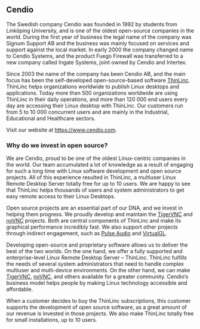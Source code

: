 ## Cendio

The Swedish company Cendio was founded in 1992 by students from Linköping University, and is one of the oldest open-source companies in the world. During the first year of business the legal name of the company was Signum Support AB and the business was mainly focused on services and support against the local market. In early 2000 the company changed name to Cendio Systems, and the product Fuego Firewall was transferred to a new company called Ingate Systems, joint owned by Cendio and Intertex.

Since 2003 the name of the company has been Cendio AB, and the main focus has been the self-developed open-source-based software [ThinLinc](https://www.cendio.com/thinlinc/what-is-thinlinc/). ThinLinc helps organizations worldwide to publish Linux desktops and applications. Today more than 500 organizations worldwide are using ThinLinc in their daily operations, and more than 120 000 end users every day are accessing their Linux desktop with ThinLinc. Our customers run from 5 to 10 000 concurrent users and are mainly in the Industrial, Educational and Healthcare sectors.

Visit our website at https://www.cendio.com.

### Why do we invest in open source?

We are Cendio, proud to be one of the oldest Linux-centric companies in the world. Our team accumulated a lot of knowledge as a result of engaging for such a long time with Linux software development and open source projects. All of this experience resulted in ThinLinc, a multiuser Linux Remote Desktop Server totally free for up to 10 users. We are happy to see that ThinLinc helps thousands of users and system administrators to get easy remote access to their Linux Desktops.

Open source projects are an essential part of our DNA, and we invest in helping them progress. We proudly develop and maintain the [TigerVNC](https://github.com/tigervnc) and [noVNC](https://github.com/novnc) projects. Both are central components of ThinLinc and make its graphical performance incredibly fast. We also support other projects through indirect engagement, such as [Pulse Audio](https://gitlab.freedesktop.org/pulseaudio/pulseaudio) and [VirtualGL](https://github.com/VirtualGL/virtualgl).

Developing open-source and proprietary software allows us to deliver the best of the two worlds. On the one hand, we offer a fully supported and enterprise-level Linux Remote Desktop Server – ThinLinc. ThinLinc fulfills the needs of several system administrators that need to handle complex multiuser and multi-device environments. On the other hand, we can make [TigerVNC](https://github.com/tigervnc), [noVNC](https://github.com/novnc), and others available for a greater community. Cendio’s business model helps people by making Linux technology accessible and affordable.

When a customer decides to buy the ThinLinc subscriptions, this customer supports the development of open source software, as a great amount of our revenue is invested in those projects. We also make ThinLinc totally free for small installations, up to 10 users.

